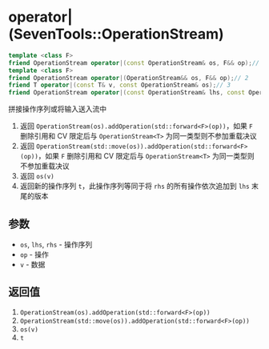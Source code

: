 # operator|(SevenTools::OperationStream)

```cpp
template <class F>
friend OperationStream operator|(const OperationStream& os, F&& op);// 1
template <class F>
friend OperationStream operator|(OperationStream&& os, F&& op);// 2
friend T operator|(const T& v, const OperationStream& os);// 3
friend OperationStream operator|(const OperationStream& lhs, const OperationStream& rhs);// 4
```

拼接操作序列或将输入送入流中

1. 返回 `OperationStream(os).addOperation(std::forward<F>(op))`，如果 `F` 删除引用和 CV 限定后与 `OperationStream<T>` 为同一类型则不参加重载决议
2. 返回 `OperationStream(std::move(os)).addOperation(std::forward<F>(op))`，如果 `F` 删除引用和 CV 限定后与 `OperationStream<T>` 为同一类型则不参加重载决议
3. 返回 `os(v)`
4. 返回新的操作序列 `t`，此操作序列等同于将 `rhs` 的所有操作依次追加到 `lhs` 末尾的版本

## 参数

- `os`, `lhs`, `rhs` \- 操作序列
- `op` \- 操作
- `v` \- 数据

## 返回值

1. `OperationStream(os).addOperation(std::forward<F>(op))`
2. `OperationStream(std::move(os)).addOperation(std::forward<F>(op))`
3. `os(v)`
4. `t`